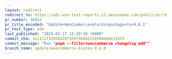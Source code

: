 ```yaml
---
layout: redirect
redirect_to: https://a8c-woo-test-reports.s3.amazonaws.com/public/pr/36852/e2e/index.html
pr_number: 36852
pr_title_encoded: "Update+WooCommerce+blocks+package+to+9.6.1"
pr_test_type: e2e
last_published: "2023-02-17 15:39:58 +0000"
commit_sha: 1e1111f32938d207369f966bb318506e84e32453
commit_message: "Run "pnpm --filter=woocommerce changelog add""
branch_name: update/woocommerce-blocks-9.6.0
---
```

